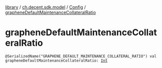 [library](../../index.md) / [ch.decent.sdk.model](../index.md) / [Config](index.md) / [grapheneDefaultMaintenanceCollateralRatio](./graphene-default-maintenance-collateral-ratio.md)

# grapheneDefaultMaintenanceCollateralRatio

`@SerializedName("GRAPHENE_DEFAULT_MAINTENANCE_COLLATERAL_RATIO") val grapheneDefaultMaintenanceCollateralRatio: `[`Int`](https://kotlinlang.org/api/latest/jvm/stdlib/kotlin/-int/index.html)